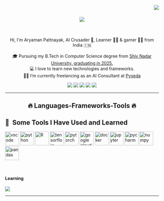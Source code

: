 
<img align="right" src="https://visitor-badge.laobi.icu/badge?page_id=DarryCrucian.DarryCrucian">

<h1 align="center">
  <a href="https://git.io/typing-svg">
    <img src="https://readme-typing-svg.herokuapp.com/?lines=Hi+There!+👋;+I'm+Aryaman+Pattnayak!;&center=true&size=30">
  </a>
</h1>

<br>
<p align="center">
  Hi, I'm Aryaman Pattnayak, AI Crusader 🤖,  Learner 👨‍💻 &  gamer 🦸‍♂️ from India 🇮🇳
  <br>
  <br>
  🎓 Pursuing my B.Tech in Computer Science degree from <a href="https://www.snu.edu.in/home"> Shiv Nadar University, graduating in 2025.</a>
  <br>
  💻 I love to learn new technologies and frameworks.
  <br>
  🧑‍💼 I’m currently freelancing as an AI Consultant at <a href="https://www.pyxeda.ai/"> Pyxeda </a>
  <br>
</p>

<div align="center"> 
 <a href="https://discord.gg/WqXWZzc8yE" target="_blank"><img src="https://img.shields.io/badge/Discord-7289DA?style=for-the-badge&logo=discord&logoColor=white" target="_blank"></a> 
  <a href = "mailto:aryamanpattnayak7@gmail.com"><img src="https://img.shields.io/badge/-Gmail-%23333?style=for-the-badge&logo=gmail&logoColor=white" target="_blank"></a>
  <a href="https://www.linkedin.com/in/aryaman-pattnayak-53b8551b9/" target="_blank"><img src="https://img.shields.io/badge/-LinkedIn-%230077B5?style=for-the-badge&logo=linkedin&logoColor=white" target="_blank"></a> 
  <a href="https://twitter.com/aryamanxo" target="_blank"><img src="https://img.shields.io/twitter/url?style=social&url=https%3A%2F%2Ftwitter.com%2Faryamanxo" target="_blank"></a> 
  <a href="https://medium.com/@aryaman02" target="_blank"><img src="https://img.shields.io/badge/Medium-12100E?style=for-the-badge&logo=medium&logoColor=white" target="_blank"></a>  
</div>

<hr>
<h2 align="center">🔥 Languages-Frameworks-Tools 🔥</h2>
<h2> 🚀 &nbsp;Some Tools I Have Used and Learned</h2>
<p align="left">
<img src="https://cdn.jsdelivr.net/gh/devicons/devicon/icons/vscode/vscode-original.svg" alt="vscode" width="45" height="45"/>
<img src="https://cdn.jsdelivr.net/gh/devicons/devicon/icons/python/python-plain.svg" alt="python" width="45" height="45"/>
<img src="https://cdn.jsdelivr.net/gh/devicons/devicon/icons/r/r-original.svg" alt="R" width="45" height="45"/>
<img src="https://cdn.jsdelivr.net/gh/devicons/devicon/icons/tensorflow/tensorflow-original.svg" alt="tensorflow" width="45" height="45"/>
<img src="https://cdn.jsdelivr.net/gh/devicons/devicon/icons/pytorch/pytorch-original.svg" alt="pytorch" width="45" height="45"/>
<img src="https://cdn.jsdelivr.net/gh/devicons/devicon/icons/googlecloud/googlecloud-original.svg" alt="google cloud" width="45" height="45"/>
<img src="https://cdn.jsdelivr.net/gh/devicons/devicon/icons/docker/docker-plain.svg" alt="docker" width="45" height="45"/>
<img src="https://cdn.jsdelivr.net/gh/devicons/devicon/icons/jupyter/jupyter-original-wordmark.svg" alt="jupyter" width="45" height="45"/>
<img src="https://cdn.jsdelivr.net/gh/devicons/devicon/icons/pycharm/pycharm-original.svg" alt="pycharm" width="45" height="45"/>
<img src="https://cdn.jsdelivr.net/gh/devicons/devicon/icons/numpy/numpy-original-wordmark.svg" alt="numpy" width="45" height="45"/>
<img src="https://cdn.jsdelivr.net/gh/devicons/devicon/icons/pandas/pandas-original-wordmark.svg" alt="pandas" width="45" height="45"/>
</p>
<br>
<h4>Learning</h4>
<p align="left">
  <a href="https://skillicons.dev">
    <img src="https://skillicons.dev/icons?i=azure, aws" />
  </a>
</p>
<hr>

<!--
**DarryCrucian/DarryCrucian** is a ✨ _special_ ✨ repository because its `README.md` (this file) appears on your GitHub profile.

Here are some ideas to get you started:

- 🔭 I’m currently working on ...
- 🌱 I’m currently learning ...
- 👯 I’m looking to collaborate on ...
- 🤔 I’m looking for help with ...
- 💬 Ask me about ...
- 📫 How to reach me: ...
- 😄 Pronouns: ...
- ⚡ Fun fact: ...
-->

